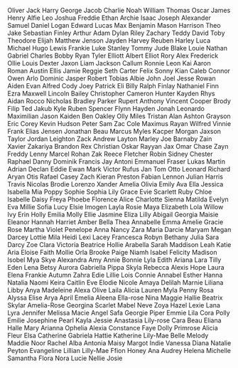 ﻿Oliver
Jack
Harry
George
Jacob
Charlie
Noah
William
Thomas
Oscar
James
Henry
Alfie
Leo
Joshua
Freddie
Ethan
Archie
Isaac
Joseph
Alexander
Samuel
Daniel
Logan
Edward
Lucas
Max
Benjamin
Mason
Harrison
Theo
Jake
Sebastian
Finley
Arthur
Adam
Dylan
Riley
Zachary
Teddy
David
Toby
Theodore
Elijah
Matthew
Jenson
Jayden
Harvey
Reuben
Harley
Luca
Michael
Hugo
Lewis
Frankie
Luke
Stanley
Tommy
Jude
Blake
Louie
Nathan
Gabriel
Charles
Bobby
Ryan
Tyler
Elliott
Albert
Elliot
Rory
Alex
Frederick
Ollie
Louis
Dexter
Jaxon
Liam
Jackson
Callum
Ronnie
Leon
Kai
Aaron
Roman
Austin
Ellis
Jamie
Reggie
Seth
Carter
Felix
Sonny
Kian
Caleb
Connor
Owen
Arlo
Dominic
Jasper
Robert
Tobias
Albie
John
Joel
Jesse
Rowan
Aiden
Evan
Alfred
Cody
Joey
Patrick
Eli
Billy
Ralph
Finlay
Nathaniel
Finn
Ezra
Maxwell
Lincoln
Bailey
Christopher
Cameron
Hunter
Kayden
Rhys
Aidan
Rocco
Nicholas
Bradley
Parker
Rupert
Anthony
Vincent
Cooper
Brody
Filip
Ted
Jakub
Kyle
Ruben
Spencer
Flynn
Hayden
Jonah
Leonardo
Maximilian
Jason
Kaiden
Ben
Oakley
Olly
Miles
Tristan
Alan
Ashton
Grayson
Eric
Corey
Kevin
Hudson
Peter
Sam
Zac
Cole
Maximus
Rayan
Wilfred
Vinnie
Frank
Elias
Jensen
Jonathan
Beau
Marcus
Myles
Kacper
Morgan
Jaxson
Taylor
Jordan
Leighton
Zack
Andrew
Layton
Marley
Joe
Barnaby
Zain
Xavier
Zakariya
Brandon
Rex
Christian
Oskar
Rayyan
Jax
Omar
Chase
Zayn
Freddy
Lenny
Marcel
Rohan
Zak
Reece
Fletcher
Robin
Sidney
Chester
Raphael
Danny
Dominik
Francis
Jay
Antoni
Emmanuel
Fraser
Lukas
Martin
Adrian
Declan
Eddie
Ewan
Mark
Victor
Rufus
Jan
Tom
Otto
Leonard
Richard
Aryan
Otis
Rafael
Casey
Zach
Kieran
Preston
Fabian
Lennon
Julian
Harris
Travis
Nicolas
Brodie
Lorenzo
Xander
Amelia
Olivia
Emily
Ava
Ella
Jessica
Isabella
Mia
Poppy
Sophie
Sophia
Lily
Grace
Evie
Scarlett
Ruby
Chloe
Isabelle
Daisy
Freya
Phoebe
Florence
Alice
Charlotte
Sienna
Matilda
Evelyn
Eva
Millie
Sofia
Lucy
Elsie
Imogen
Layla
Rosie
Maya
Elizabeth
Lola
Willow
Ivy
Erin
Holly
Emilia
Molly
Ellie
Jasmine
Eliza
Lilly
Abigail
Georgia
Maisie
Eleanor
Hannah
Harriet
Amber
Bella
Thea
Annabelle
Emma
Amelie
Gracie
Rose
Martha
Violet
Penelope
Anna
Nancy
Zara
Maria
Darcie
Maryam
Megan
Darcey
Lottie
Mila
Heidi
Lexi
Lacey
Francesca
Robyn
Bethany
Julia
Sara
Darcy
Zoe
Clara
Victoria
Beatrice
Hollie
Arabella
Sarah
Maddison
Leah
Katie
Aria
Eloise
Faith
Mollie
Orla
Brooke
Paige
Niamh
Isabel
Felicity
Madison
Isobel
Mya
Skye
Alexandra
Amy
Annie
Bonnie
Lyla
Edith
Ariana
Lara
Tilly
Eden
Lena
Betsy
Aurora
Gabriella
Pippa
Skyla
Rebecca
Alexis
Hope
Laura
Elena
Frankie
Autumn
Zahra
Edie
Lillie
Lois
Connie
Annabel
Esther
Hanna
Natalia
Naomi
Keira
Caitlin
Eve
Elodie
Nicole
Amaya
Delilah
Marnie
Liliana
Libby
Anya
Madeleine
Alexa
Olive
Laila
Alicia
Lauren
Myla
Penny
Rosa
Alyssa
Elise
Arya
April
Emelia
Aleena
Ella-rose
Nina
Maggie
Hallie
Beatrix
Skylar
Amelia-Rose
Georgina
Scarlet
Mabel
Neve
Zoya
Hazel
Lexie
Lana
Lyra
Jennifer
Melissa
Macie
Angel
Safa
Georgie
Piper
Emmie
Lila
Cora
Polly
Emilie
Josephine
Pearl
Kayla
Jessie
Anastasia
Lily-rose
Cara
Beau
Eliana
Halle
Mary
Arianna
Ophelia
Alexia
Constance
Faye
Dolly
Primrose
Alicia
Fleur
Elsa
Catherine
Gabriela
Hattie
Katherine
Lily-Mae
Belle
Melody
Maddie
Noor
Rachel
Alba
Antonia
Maisy
Margot
Indie
Vanessa
Diana
Natalie
Peyton
Evangeline
Lillian
Lilly-Mae
Ffion
Honey
Ana
Audrey
Helena
Michelle
Samantha
Flora
Nora
Lucie
Nellie
Josie